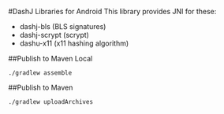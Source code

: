 #DashJ Libraries for Android
This library provides JNI for these: 
- dashj-bls (BLS signatures)
- dashj-scrypt (scrypt)
- dashu-x11 (x11 hashing algorithm)

##Publish to Maven Local
```
./gradlew assemble
```

##Publish to Maven
```
./gradlew uploadArchives
```